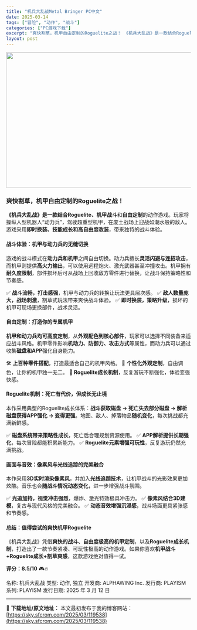 ```yaml
---
title: "机兵大乱战Metal Bringer PC中文"
date: 2025-03-14
tags: ["冒险", "动作", "战斗"]
categories: ["PC游戏下载"]
excerpt: "爽快割草，机甲自由定制的Roguelite之战！ 《机兵大乱战》是一款结合Roguelite、机甲战斗和自由定制的动作游戏。玩家将操纵人型机器人“动力兵”，驾驶超重型机甲，在废土战场上迎战如潮水般的敌人。游戏采用即时换装、技能成长和高自由度改装，带来独特的战斗体验。 战斗体验：机甲与动力兵的无缝切换&hellip;"
layout: post
---
```


<img class="aligncenter size-full wp-image-119539" src="https://sky.sfcrom.com/wp-content/uploads/2025/03/2025031401490860.webp" alt="" width="660" height="370" />
<h3><strong>爽快割草，机甲自由定制的Roguelite之战！</strong></h3>
<strong>《机兵大乱战》是一款结合Roguelite、机甲战斗</strong>和<strong>自由定制</strong>的动作游戏。玩家将操纵人型机器人“动力兵”，驾驶超重型机甲，在废土战场上迎战如潮水般的敌人。游戏采用<strong>即时换装、技能成长和高自由度改装</strong>，带来独特的战斗体验。
<h4><strong>战斗体验：机甲与动力兵的无缝切换</strong></h4>
游戏的战斗模式在<strong>动力兵和机甲</strong>之间自由切换。动力兵擅长<strong>灵活闪避与连招攻击</strong>，而机甲则提供<strong>高火力输出</strong>，可以使用远程炮火、激光武器甚至冲撞攻击。机甲拥有<strong>耐久度限制</strong>，部件损坏后可从战场上回收敌方零件进行替换，让战斗保持策略性和节奏感。

✅ <strong>战斗流畅，打击感强</strong>，机甲与动力兵的转换让玩法更具层次感。
✅ <strong>敌人数量庞大，战场刺激</strong>，割草式玩法带来爽快战斗体验。
✅ <strong>即时换装，策略升级</strong>，损坏的机甲可现场更换部件，战术灵活。
<h4><strong>自由定制：打造你的专属机甲</strong></h4>
<strong>机甲和动力兵均可高度定制</strong>，从<strong>外观配色到核心部件</strong>，玩家可以选择不同装备来适应战斗风格。机甲零件影响<strong>机动力、防御力、攻击方式</strong>等属性，而动力兵可以通过收集<strong>磁盘和APP</strong>强化自身能力。

🛠 <strong>上百种零件搭配</strong>，打造最适合自己的机甲风格。
🎨 <strong>个性化外观定制</strong>，自由调色，让你的机甲独一无二。
🔁 <strong>Roguelite成长机制</strong>，反复游玩不断强化，体验变强快感。
<h4><strong>Roguelite机制：死亡有代价，但成长无止境</strong></h4>
本作采用典型的Roguelite成长体系：<strong>战斗获取磁盘 → 死亡失去部分磁盘 → 解析磁盘获得APP强化 → 变得更强</strong>。地图、敌人、掉落物品<strong>随机变化</strong>，每次挑战都充满新鲜感。

✅ <strong>磁盘系统带来策略性成长</strong>，死亡后合理规划资源使用。
✅ <strong>APP解析提供长期强化</strong>，每次冒险都能积累新能力。
✅ <strong>Roguelite元素增强可玩性</strong>，反复游玩仍然充满挑战。
<h4><strong>画面与音效：像素风与光线追踪的完美融合</strong></h4>
本作采用<strong>3D实时渲染像素风</strong>，并加入<strong>光线追踪技术</strong>，让机甲战斗的光影效果更加炫酷。音乐也会<strong>随战斗情况动态变化</strong>，进一步增强战斗氛围。

✅ <strong>光追加持，视觉冲击强烈</strong>，爆炸、激光特效极具冲击力。
✅ <strong>像素风结合3D建模</strong>，复古与现代风格的完美融合。
✅ <strong>动态音效增强沉浸感</strong>，战斗场面更具紧张感和节奏感。
<h4><strong>总结：值得尝试的爽快机甲Roguelite</strong></h4>
《机兵大乱战》凭借<strong>爽快的战斗、自由度极高的机甲定制</strong>，以及<strong>Roguelite成长机制</strong>，打造出了一款节奏紧凑、可玩性极高的动作游戏。如果你喜欢<strong>机甲战斗+Roguelite成长+割草爽感</strong>，这款游戏绝对值得一试。

<strong>评分：8.5/10</strong> 🎮🔥

名称: 机兵大乱战
类型: 动作, 独立
开发商: ALPHAWING Inc.
发行商: PLAYISM
系列: PLAYISM
发行日期: 2025 年 3 月 12 日

---
📖 **下载地址/原文地址：** 本文最初发布于我的博客网站：[https://sky.sfcrom.com/2025/03/119538](https://sky.sfcrom.com/2025/03/119538)
